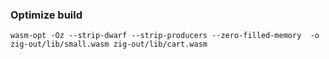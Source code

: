 ### Optimize build

```
wasm-opt -Oz --strip-dwarf --strip-producers --zero-filled-memory  -o zig-out/lib/small.wasm zig-out/lib/cart.wasm
```
